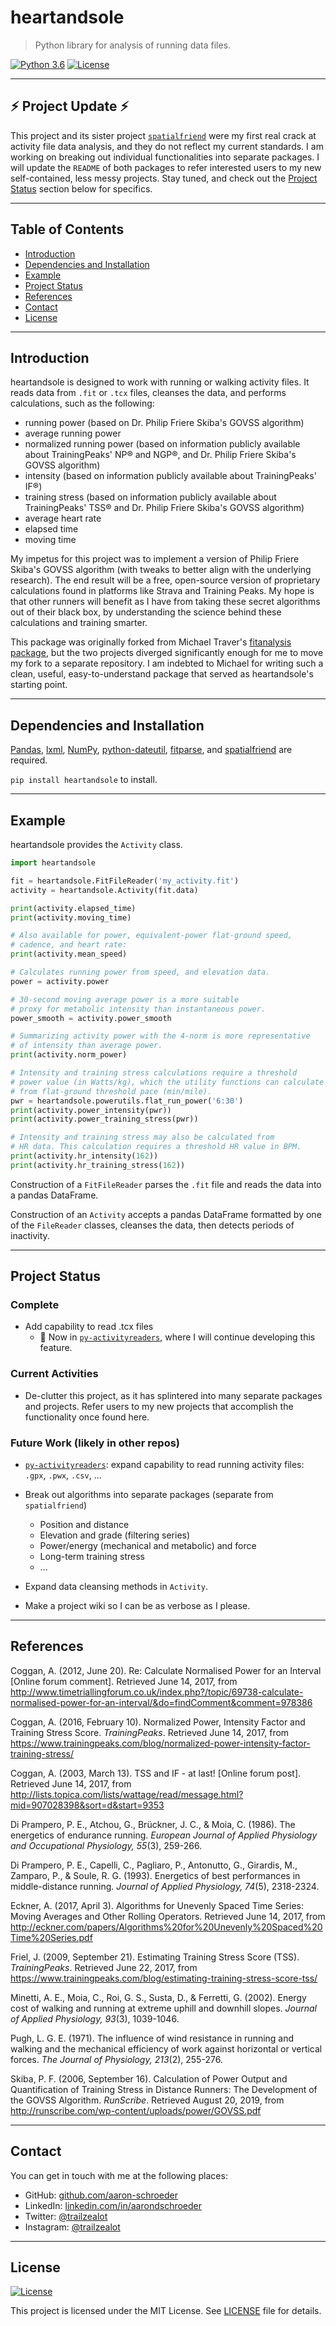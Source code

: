 # heartandsole

> Python library for analysis of running data files.

[![Python 3.6](https://img.shields.io/badge/python-3.6-blue.svg)](https://www.python.org/downloads/release/python-360/)
[![License](http://img.shields.io/:license-mit-blue.svg)](http://badges.mit-license.org)

---
<!--:warning::boom:-->
## :zap: Project Update :zap: 

This project and its sister project [`spatialfriend`](https://github.com/aaron-schroeder/spatialfriend)
were my first real crack at activity file data analysis, and they do not reflect my
current standards. I am working on breaking out individual functionalities into 
separate packages. I will update the `README` of both packages to refer interested
users to my new self-contained, less messy projects. Stay tuned, and check out the 
[Project Status](#project-status) section below for specifics.

---

## Table of Contents                                                                    
- [Introduction](#introduction)
- [Dependencies and Installation](#dependencies-and-installation)
- [Example](#example)
- [Project Status](#project-status)
- [References](#references)
- [Contact](#contact)
- [License](#license)

---

## Introduction

heartandsole is designed to work with running or walking activity files.
It reads data from `.fit` or `.tcx` files, cleanses the data, and performs
calculations, such as the following:
- running power (based on Dr. Philip Friere Skiba's GOVSS algorithm)
- average running power
- normalized running power (based on information publicly available about
  TrainingPeaks' NP® and NGP®, and Dr. Philip Friere Skiba's GOVSS algorithm)
- intensity (based on information publicly available about TrainingPeaks' IF®)
- training stress (based on information publicly available about
  TrainingPeaks' TSS® and Dr. Philip Friere Skiba's GOVSS algorithm)
- average heart rate
- elapsed time
- moving time

My impetus for this project was to implement a version of Philip Friere Skiba's 
GOVSS algorithm (with tweaks to better align with the underlying research). 
The end result will be a free, open-source version of proprietary calculations
found in platforms like Strava and Training Peaks. My hope is that other runners
will benefit as I have from taking these secret algorithms out of their black box, 
by understanding the science behind these calculations and training smarter.

This package was originally forked from Michael Traver's 
[fitanalysis package](https://github.com/mtraver/python-fitanalysis), but the two
projects diverged significantly enough for me to move my fork to a separate 
repository. I am indebted to Michael for writing such a clean, useful,
easy-to-understand package that served as heartandsole's starting point.

---

## Dependencies and Installation

[Pandas](http://pandas.pydata.org/), [lxml](https://lxml.de/), [NumPy](http://www.numpy.org/), 
[python-dateutil](https://dateutil.readthedocs.io/en/stable/), [fitparse](https://github.com/dtcooper/python-fitparse), 
and [spatialfriend](https://github.com/aaron-schroeder/spatialfriend) are required.

`pip install heartandsole` to install.

---

## Example

heartandsole provides the `Activity` class.

```python
import heartandsole

fit = heartandsole.FitFileReader('my_activity.fit')
activity = heartandsole.Activity(fit.data)

print(activity.elapsed_time)
print(activity.moving_time)

# Also available for power, equivalent-power flat-ground speed,
# cadence, and heart rate:
print(activity.mean_speed)

# Calculates running power from speed, and elevation data.
power = activity.power

# 30-second moving average power is a more suitable
# proxy for metabolic intensity than instantaneous power.
power_smooth = activity.power_smooth

# Summarizing activity power with the 4-norm is more representative
# of intensity than average power.
print(activity.norm_power)

# Intensity and training stress calculations require a threshold 
# power value (in Watts/kg), which the utility functions can calculate
# from flat-ground threshold pace (min/mile).
pwr = heartandsole.powerutils.flat_run_power('6:30')
print(activity.power_intensity(pwr))
print(activity.power_training_stress(pwr))

# Intensity and training stress may also be calculated from
# HR data. This calculation requires a threshold HR value in BPM.
print(activity.hr_intensity(162))
print(activity.hr_training_stress(162))
```

Construction of a `FitFileReader` parses the `.fit` file and reads the 
data into a pandas DataFrame.

Construction of an `Activity` accepts a pandas DataFrame formatted by one
of the `FileReader` classes, cleanses the data, then detects periods of inactivity.

---

## Project Status

### Complete

- Add capability to read .tcx files 
  - :tada: Now in [`py-activityreaders`](https://github.com/aaron-schroeder/py-activityreaders),
    where I will continue developing this feature.

### Current Activities

- De-clutter this project, as it has splintered into many separate packages and projects. Refer users
  to my new projects that accomplish the functionality once found here.

<!--- Integrate .tcx file reading into the [file analysis tool](https://trailzealot.com/training/analyze)
  on my website. -->

<!--- Make life a little easier with Travis CI. -->

### Future Work (likely in other repos)

- [`py-activityreaders`](https://github.com/aaron-schroeder/py-activityreaders): expand capability to
  read running activity files: `.gpx`, `.pwx`, `.csv`, ...

- Break out algorithms into separate packages (separate from `spatialfriend`)
  - Position and distance
  - Elevation and grade (filtering series)
  - Power/energy (mechanical and metabolic) and force
  - Long-term training stress
  - ...

- Expand data cleansing methods in `Activity`.

- Make a project wiki so I can be as verbose as I please.

---

## References

Coggan, A. (2012, June 20). Re: Calculate Normalised Power for an Interval [Online forum comment]. Retrieved June 14, 2017, from http://www.timetriallingforum.co.uk/index.php?/topic/69738-calculate-normalised-power-for-an-interval/&do=findComment&comment=978386

Coggan, A. (2016, February 10). Normalized Power, Intensity Factor and Training Stress Score. _TrainingPeaks_. Retrieved June 14, 2017, from
https://www.trainingpeaks.com/blog/normalized-power-intensity-factor-training-stress/

Coggan, A. (2003, March 13). TSS and IF - at last! [Online forum post]. Retrieved June 14, 2017, from http://lists.topica.com/lists/wattage/read/message.html?mid=907028398&sort=d&start=9353

Di Prampero, P. E., Atchou, G., Brückner, J. C., & Moia, C. (1986). The energetics of endurance running. _European Journal of Applied Physiology and Occupational Physiology, 55_(3), 259-266.

Di Prampero, P. E., Capelli, C., Pagliaro, P., Antonutto, G., Girardis, M., Zamparo, P., & Soule, R. G. (1993). Energetics of best performances in middle-distance running. _Journal of Applied Physiology, 74_(5), 2318-2324.

Eckner, A. (2017, April 3). Algorithms for Unevenly Spaced Time Series: Moving Averages and Other Rolling Operators. Retrieved June 14, 2017, from http://eckner.com/papers/Algorithms%20for%20Unevenly%20Spaced%20Time%20Series.pdf

Friel, J. (2009, September 21). Estimating Training Stress Score (TSS). _TrainingPeaks_. Retrieved June 22, 2017, from https://www.trainingpeaks.com/blog/estimating-training-stress-score-tss/

Minetti, A. E., Moia, C., Roi, G. S., Susta, D., & Ferretti, G. (2002). Energy cost of walking and running at extreme uphill and downhill slopes. _Journal of Applied Physiology, 93_(3), 1039-1046.

Pugh, L. G. E. (1971). The influence of wind resistance in running and walking and the mechanical efficiency of work against horizontal or vertical forces. _The Journal of Physiology, 213_(2), 255-276.

Skiba, P. F. (2006, September 16). Calculation of Power Output and Quantification of Training Stress in Distance Runners: The Development of the GOVSS Algorithm. _RunScribe_. Retrieved August 20, 2019, from http://runscribe.com/wp-content/uploads/power/GOVSS.pdf

---

## Contact

You can get in touch with me at the following places:

<!-- - Website: <a href="https://trailzealot.com" target="_blank">trailzealot.com</a>-->
- GitHub: <a href="https://github.com/aaron-schroeder" target="_blank">github.com/aaron-schroeder</a>
- LinkedIn: <a href="https://www.linkedin.com/in/aarondschroeder/" target="_blank">linkedin.com/in/aarondschroeder</a>
- Twitter: <a href="https://twitter.com/trailzealot" target="_blank">@trailzealot</a>
- Instagram: <a href="https://instagram.com/trailzealot" target="_blank">@trailzealot</a>

---

## License

[![License](http://img.shields.io/:license-mit-blue.svg)](http://badges.mit-license.org)

This project is licensed under the MIT License. See
[LICENSE](https://github.com/aaron-schroeder/heartandsole/blob/master/LICENSE)
file for details.
